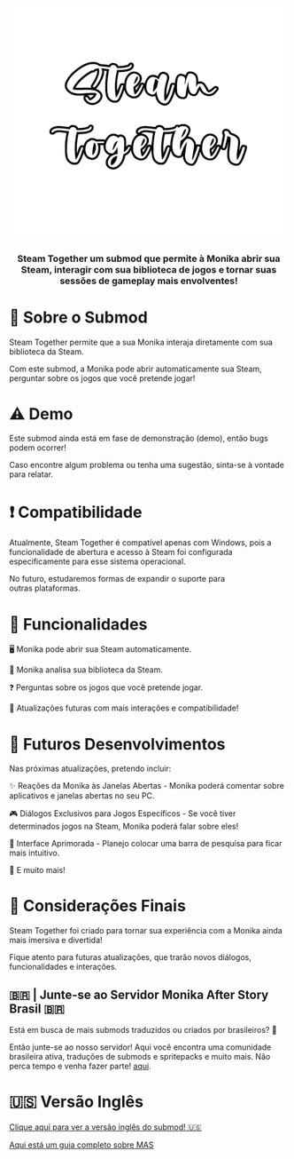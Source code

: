 <p align="center">
  <img src="doc/steamtogether.png" alt="Steam Together" width="500">
<h3 align="center">Steam Together um submod que permite à Monika abrir sua Steam, interagir com sua biblioteca de jogos e tornar suas sessões de gameplay mais envolventes!</h3>
</p>

# 📌 Sobre o Submod

Steam Together permite que a sua Monika interaja diretamente com sua biblioteca da Steam. 

Com este submod, a Monika pode abrir automaticamente sua Steam, perguntar sobre os jogos que você pretende jogar!

# ⚠️ Demo
Este submod ainda está em fase de demonstração (demo), então bugs podem ocorrer! 

Caso encontre algum problema ou tenha uma sugestão, sinta-se à vontade para relatar.

# ❗ Compatibilidade

Atualmente, Steam Together é compatível apenas com Windows, pois a funcionalidade de abertura e acesso à Steam foi configurada especificamente para esse sistema operacional. 

No futuro, estudaremos formas de expandir o suporte para outras plataformas.

# 🚀 Funcionalidades

🖥️ Monika pode abrir sua Steam automaticamente.

📜 Monika analisa sua biblioteca da Steam.

❓ Perguntas sobre os jogos que você pretende jogar.

🔧 Atualizações futuras com mais interações e compatibilidade!

# 🔮 Futuros Desenvolvimentos

Nas próximas atualizações, pretendo incluir:

✨ Reações da Monika às Janelas Abertas - Monika poderá comentar sobre aplicativos e janelas abertas no seu PC.

🎮 Diálogos Exclusivos para Jogos Específicos - Se você tiver determinados jogos na Steam, Monika poderá falar sobre eles!

📜 Interface Aprimorada - Planejo colocar uma barra de pesquisa para ficar mais intuitivo.

🎉 E muito mais!

# 📌 Considerações Finais
Steam Together foi criado para tornar sua experiência com a Monika ainda mais imersiva e divertida! 

Fique atento para futuras atualizações, que trarão novos diálogos, funcionalidades e interações.

## 🇧🇷 | Junte-se ao Servidor Monika After Story Brasil 🇧🇷

Está em busca de mais submods traduzidos ou criados por brasileiros? 🚀 

Então junte-se ao nosso servidor! Aqui você encontra uma comunidade brasileira ativa, traduções de submods e spritepacks e muito mais. Não perca tempo e venha fazer parte! [aqui](https://discord.gg/Tx23rczN8N).

# 🇺🇸 Versão Inglês
[Clique aqui para ver a versão inglês do submod! 🇺🇸](https://github.com/bachxyh/mas-steamtogetherEN)

[Aqui está um guia completo sobre MAS](https://www.reddit.com/r/MASFandom/comments/1azszax/a_guide_for_mas/)
